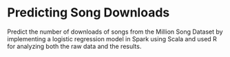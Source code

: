 # Predicting Song Downloads 
Predict the number of downloads of songs from the Million Song Dataset by implementing a logistic regression model in Spark using Scala and used R for analyzing both the raw data and the results.
